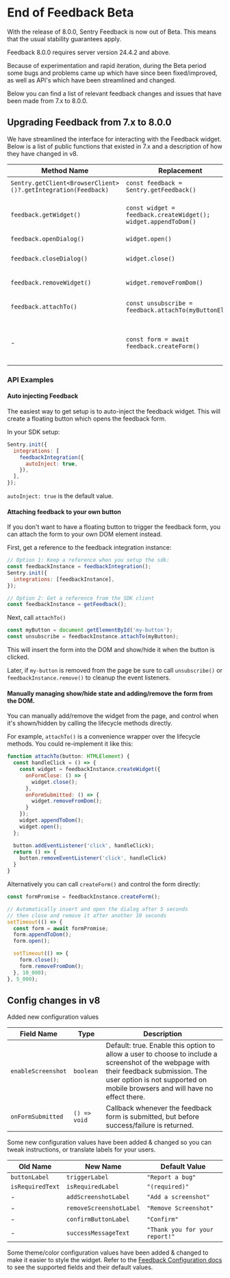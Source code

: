 # End of Feedback Beta

With the release of 8.0.0, Sentry Feedback is now out of Beta. This means that the usual stability guarantees apply.

Feedback 8.0.0 requires server version 24.4.2 and above.

Because of experimentation and rapid iteration, during the Beta period some bugs and problems came up which have since
been fixed/improved, as well as API's which have been streamlined and changed.

Below you can find a list of relevant feedback changes and issues that have been made from 7.x to 8.0.0.

## Upgrading Feedback from 7.x to 8.0.0

We have streamlined the interface for interacting with the Feedback widget. Below is a list of public functions that
existed in 7.x and a description of how they have changed in v8.

| Method Name                                                   | Replacement                                                    | Notes                                                                                                                                                                                                                             |
| ------------------------------------------------------------- | -------------------------------------------------------------- | --------------------------------------------------------------------------------------------------------------------------------------------------------------------------------------------------------------------------------- |
| `Sentry.getClient<BrowserClient>()?.getIntegration(Feedback)` | `const feedback = Sentry.getFeedback()`                        | Get a type-safe reference to the configured feedbackIntegration instance.                                                                                                                                                         |
| `feedback.getWidget()`                                        | `const widget = feedback.createWidget(); widget.appendToDom()` | The SDK no longer maintains a stack of form instances. If you call `createWidget()` a new widget will be inserted into the DOM and an `ActorComponent` returned allows you control over the lifecycle of the widget.              |
| `feedback.openDialog()`                                       | `widget.open()`                                                | Make the form inside the widget visible.                                                                                                                                                                                          |
| `feedback.closeDialog()`                                      | `widget.close()`                                               | Make the form inside the widget hidden in the page. Success/Error messages will still be rendered and will hide themselves if the form was recently submitted.                                                                    |
| `feedback.removeWidget()`                                     | `widget.removeFromDom()`                                       | Remove the form and widget instance from the page. After calling this `widget.el.parentNode` will be set to null.                                                                                                                 |
| `feedback.attachTo()`                                         | `const unsubscribe = feedback.attachTo(myButtonElem)`          | The `attachTo()` method will create an onClick event listener to your html element that calls `appendToDom()` and `open()`. It returns a callback to remove the event listener.                                                   |
| -                                                             | `const form = await feedback.createForm()`                     | A new method `createForm()`, used internally by `createWidget()` and `attachTo()`, returns a `Promise<ReturnType<FeedbackModalIntegration['createDialog']>>` so you can control showing and hiding of the feedback form directly. |

### API Examples

#### Auto injecting Feedback

The easiest way to get setup is to auto-inject the feedback widget. This will create a floating button which opens the
feedback form.

In your SDK setup:

```javascript
Sentry.init({
  integrations: [
    feedbackIntegration({
      autoInject: true,
    }),
  ],
});
```

`autoInject: true` is the default value.

#### Attaching feedback to your own button

If you don't want to have a floating button to trigger the feedback form, you can attach the form to your own DOM
element instead.

First, get a reference to the feedback integration instance:

```javascript
// Option 1: Keep a reference when you setup the sdk:
const feedbackInstance = feedbackIntegration();
Sentry.init({
  integrations: [feedbackInstance],
});

// Option 2: Get a reference from the SDK client
const feedbackInstance = getFeedback();
```

Next, call `attachTo()`

```javascript
const myButton = document.getElementById('my-button');
const unsubscribe = feedbackInstance.attachTo(myButton);
```

This will insert the form into the DOM and show/hide it when the button is clicked.

Later, if `my-button` is removed from the page be sure to call `unsubscribe()` or `feedbackInstance.remove()` to cleanup
the event listeners.

#### Manually managing show/hide state and adding/remove the form from the DOM.

You can manually add/remove the widget from the page, and control when it's shown/hidden by calling the lifecycle
methods directly.

For example, `attachTo()` is a convenience wrapper over the lifecycle methods. You could re-implement it like this:

```javascript
function attachTo(button: HTMLElement) {
  const handleClick = () => {
    const widget = feedbackInstance.createWidget({
      onFormClose: () => {
        widget.close();
      },
      onFormSubmitted: () => {
        widget.removeFromDom();
      }
    });
    widget.appendToDom();
    widget.open();
  };

  button.addEventListener('click', handleClick);
  return () => {
    button.removeEventListener('click', handleClick)
  }
}
```

Alternatively you can call `createForm()` and control the form directly:

```javascript
const formPromise = feedbackInstance.createForm();

// Automatically insert and open the dialog after 5 seconds
// then close and remove it after another 10 seconds
setTimeout(() => {
  const form = await formPromise;
  form.appendToDom();
  form.open();

  setTimeout(() => {
    form.close();
    form.removeFromDom();
  }, 10_000);
}, 5_000);
```

## Config changes in v8

Added new configuration values

| Field Name         | Type         | Description                                                                                                                                                                                                           |
| ------------------ | ------------ | --------------------------------------------------------------------------------------------------------------------------------------------------------------------------------------------------------------------- |
| `enableScreenshot` | `boolean`    | Default: true. Enable this option to allow a user to choose to include a screenshot of the webpage with their feedback submission. The user option is not supported on mobile browsers and will have no effect there. |
| `onFormSubmitted`  | `() => void` | Callback whenever the feedback form is submitted, but before success/failure is returned.                                                                                                                             |

Some new configuration values have been added & changed so you can tweak instructions, or translate labels for your
users.

| Old Name         | New Name                | Default Value                  |
| ---------------- | ----------------------- | ------------------------------ |
| `buttonLabel`    | `triggerLabel`          | `"Report a bug"`               |
| `isRequiredText` | `isRequiredLabel`       | `"(required)"`                 |
| -                | `addScreenshotLabel`    | `"Add a screenshot"`           |
| -                | `removeScreenshotLabel` | `"Remove Screenshot"`          |
| -                | `confirmButtonLabel`    | `"Confirm"`                    |
| -                | `successMessageText`    | `"Thank you for your report!"` |

Some theme/color configuration values have been added & changed to make it easier to style the widget. Refer to the
[Feedback Configuration docs](https://docs.sentry.io/platforms/javascript/user-feedback/configuration/#user-feedback-widget)
to see the supported fields and their default values.
